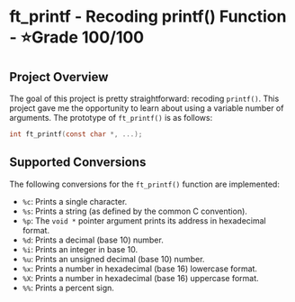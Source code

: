 # ft_printf - Recoding printf() Function - ⭐Grade 100/100

## Project Overview

The goal of this project is pretty straightforward: recoding `printf()`. This project gave me the opportunity to learn about using a variable number of arguments. The prototype of `ft_printf()` is as follows:

~~~c
int ft_printf(const char *, ...);
~~~

## Supported Conversions

The following conversions for the `ft_printf()` function are implemented:

- `%c`: Prints a single character.
- `%s`: Prints a string (as defined by the common C convention).
- `%p`: The `void *` pointer argument prints its address in hexadecimal format.
- `%d`: Prints a decimal (base 10) number.
- `%i`: Prints an integer in base 10.
- `%u`: Prints an unsigned decimal (base 10) number.
- `%x`: Prints a number in hexadecimal (base 16) lowercase format.
- `%X`: Prints a number in hexadecimal (base 16) uppercase format.
- `%%`: Prints a percent sign.


